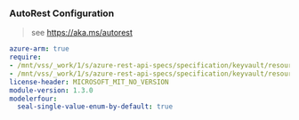 ### AutoRest Configuration

> see https://aka.ms/autorest

``` yaml
azure-arm: true
require:
- /mnt/vss/_work/1/s/azure-rest-api-specs/specification/keyvault/resource-manager/readme.md
- /mnt/vss/_work/1/s/azure-rest-api-specs/specification/keyvault/resource-manager/readme.go.md
license-header: MICROSOFT_MIT_NO_VERSION
module-version: 1.3.0
modelerfour:
  seal-single-value-enum-by-default: true
```